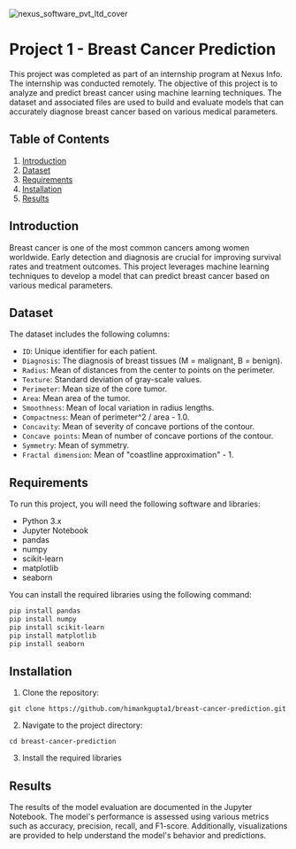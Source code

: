 ![nexus_software_pvt_ltd_cover](https://github.com/Shreyaprasad21/Project-3-AI-ML-Series-Multiple-Disease-Detection-system/assets/142075353/1e542e0d-2db0-41cb-99b7-d8f61c9da7cb)
# Project 1 - Breast Cancer Prediction

This project was completed as part of an internship program at Nexus Info. The internship was conducted remotely. The objective of this project is to analyze and predict breast cancer using machine learning techniques. The dataset and associated files are used to build and evaluate models that can accurately diagnose breast cancer based on various medical parameters.

## Table of Contents

1. [Introduction](#introduction)
2. [Dataset](#dataset)
3. [Requirements](#requirements)
4. [Installation](#installation)
5. [Results](#results)

## Introduction

Breast cancer is one of the most common cancers among women worldwide. Early detection and diagnosis are crucial for improving survival rates and treatment outcomes. This project leverages machine learning techniques to develop a model that can predict breast cancer based on various medical parameters.

## Dataset

The dataset includes the following columns:

- `ID`: Unique identifier for each patient.
- `Diagnosis`: The diagnosis of breast tissues (M = malignant, B = benign).
- `Radius`: Mean of distances from the center to points on the perimeter.
- `Texture`: Standard deviation of gray-scale values.
- `Perimeter`: Mean size of the core tumor.
- `Area`: Mean area of the tumor.
- `Smoothness`: Mean of local variation in radius lengths.
- `Compactness`: Mean of perimeter^2 / area - 1.0.
- `Concavity`: Mean of severity of concave portions of the contour.
- `Concave points`: Mean of number of concave portions of the contour.
- `Symmetry`: Mean of symmetry.
- `Fractal dimension`: Mean of "coastline approximation" - 1.

## Requirements

To run this project, you will need the following software and libraries:

- Python 3.x
- Jupyter Notebook
- pandas
- numpy
- scikit-learn
- matplotlib
- seaborn

You can install the required libraries using the following command:

```bash
pip install pandas
pip install numpy
pip install scikit-learn
pip install matplotlib
pip install seaborn
```

## Installation
1. Clone the repository:
```
git clone https://github.com/himankgupta1/breast-cancer-prediction.git
```
2. Navigate to the project directory:
```
cd breast-cancer-prediction
```
3. Install the required libraries

## Results
The results of the model evaluation are documented in the Jupyter Notebook. The model's performance is assessed using various metrics such as accuracy, precision, recall, and F1-score. Additionally, visualizations are provided to help understand the model's behavior and predictions.
